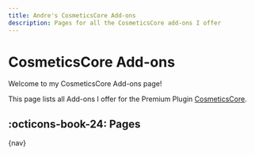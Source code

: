 ```yaml
---
title: Andre's CosmeticsCore Add-ons
description: Pages for all the CosmeticsCore add-ons I offer
---
```


# CosmeticsCore Add-ons

Welcome to my CosmeticsCore Add-ons page!

This page lists all Add-ons I offer for the Premium Plugin [CosmeticsCore].

## :octicons-book-24: Pages

{nav}

[CosmeticsCore]: https://www.spigotmc.org/resources/105324/
